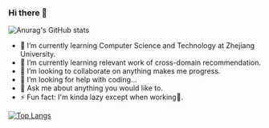 ### Hi there 👋

<!--
**nefe1ibatA/nefe1ibatA** is a ✨ _special_ ✨ repository because its `README.md` (this file) appears on your GitHub profile.

Here are some ideas to get you started:

- 🔭 I’m currently working on ...
- 🌱 I’m currently learning ...
- 👯 I’m looking to collaborate on ...
- 🤔 I’m looking for help with ...
- 💬 Ask me about ...
- 📫 How to reach me: ...
- 😄 Pronouns: ...
- ⚡ Fun fact: ...
-->

![Anurag's GitHub stats](https://github-readme-stats.vercel.app/api?username=nefe1ibatA&show_icons=true&theme=algolia)

- 🔭 I’m currently learning Computer Science and Technology at Zhejiang University.
- 🌱 I’m currently learning relevant work of cross-domain recommendation.
- 👯 I’m looking to collaborate on anything makes me progress.
- 🤔 I’m looking for help with coding...
- 💬 Ask me about anything you would like to.
- ⚡ Fun fact: I'm kinda lazy except when working🧐.


[![Top Langs](https://github-readme-stats.vercel.app/api/top-langs/?username=nefe1ibatA&layout=compact)](https://github.com/anuraghazra/github-readme-stats)
